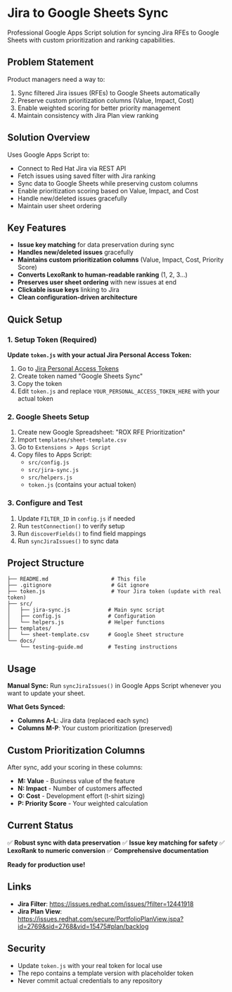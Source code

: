 # Jira to Google Sheets Sync

Professional Google Apps Script solution for syncing Jira RFEs to Google Sheets with custom prioritization and ranking capabilities.

## Problem Statement

Product managers need a way to:
1. Sync filtered Jira issues (RFEs) to Google Sheets automatically
2. Preserve custom prioritization columns (Value, Impact, Cost)
3. Enable weighted scoring for better priority management
4. Maintain consistency with Jira Plan view ranking

## Solution Overview

Uses Google Apps Script to:
- Connect to Red Hat Jira via REST API
- Fetch issues using saved filter with Jira ranking
- Sync data to Google Sheets while preserving custom columns
- Enable prioritization scoring based on Value, Impact, and Cost
- Handle new/deleted issues gracefully
- Maintain user sheet ordering

## Key Features

- **Issue key matching** for data preservation during sync
- **Handles new/deleted issues** gracefully  
- **Maintains custom prioritization columns** (Value, Impact, Cost, Priority Score)
- **Converts LexoRank to human-readable ranking** (1, 2, 3...)
- **Preserves user sheet ordering** with new issues at end
- **Clickable issue keys** linking to Jira
- **Clean configuration-driven architecture**

## Quick Setup

### 1. Setup Token (Required)

**Update `token.js` with your actual Jira Personal Access Token:**
1. Go to [Jira Personal Access Tokens](https://issues.redhat.com/secure/ViewProfile.jspa?selectedTab=com.atlassian.pats.pats-plugin:jira-user-personal-access-tokens)
2. Create token named "Google Sheets Sync" 
3. Copy the token
4. Edit `token.js` and replace `YOUR_PERSONAL_ACCESS_TOKEN_HERE` with your actual token

### 2. Google Sheets Setup

1. Create new Google Spreadsheet: "ROX RFE Prioritization"
2. Import `templates/sheet-template.csv`
3. Go to `Extensions > Apps Script`
4. Copy files to Apps Script:
   - `src/config.js`
   - `src/jira-sync.js` 
   - `src/helpers.js`
   - `token.js` (contains your actual token)

### 3. Configure and Test

1. Update `FILTER_ID` in `config.js` if needed
2. Run `testConnection()` to verify setup
3. Run `discoverFields()` to find field mappings
4. Run `syncJiraIssues()` to sync data

## Project Structure

```
├── README.md                    # This file
├── .gitignore                   # Git ignore
├── token.js                     # Your Jira token (update with real token)
├── src/
│   ├── jira-sync.js            # Main sync script
│   ├── config.js               # Configuration
│   └── helpers.js              # Helper functions
├── templates/
│   └── sheet-template.csv      # Google Sheet structure
└── docs/
    └── testing-guide.md        # Testing instructions
```

## Usage

**Manual Sync:**
Run `syncJiraIssues()` in Google Apps Script whenever you want to update your sheet.

**What Gets Synced:**
- **Columns A-L**: Jira data (replaced each sync)
- **Columns M-P**: Your custom prioritization (preserved)

## Custom Prioritization Columns

After sync, add your scoring in these columns:
- **M: Value** - Business value of the feature
- **N: Impact** - Number of customers affected  
- **O: Cost** - Development effort (t-shirt sizing)
- **P: Priority Score** - Your weighted calculation

## Current Status

✅ **Robust sync with data preservation**
✅ **Issue key matching for safety**
✅ **LexoRank to numeric conversion**
✅ **Comprehensive documentation**

**Ready for production use!**

## Links

- **Jira Filter**: https://issues.redhat.com/issues/?filter=12441918
- **Jira Plan View**: https://issues.redhat.com/secure/PortfolioPlanView.jspa?id=2769&sid=2768&vid=15475#plan/backlog

## Security

- Update `token.js` with your real token for local use
- The repo contains a template version with placeholder token
- Never commit actual credentials to any repository
